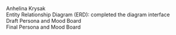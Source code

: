 Anhelina Krysak  
Entity Relationship Diagram (ERD): completed the diagram interface  
Draft Persona and Mood Board  
Final Persona and Mood Board

